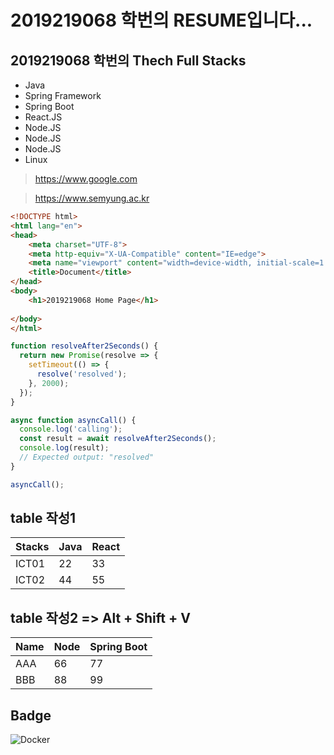 # 2019219068 학번의 RESUME입니다...

## 2019219068 학번의 Thech Full Stacks
- Java
- Spring Framework
- Spring Boot
- React.JS
- Node.JS
- Node.JS    
- Node.JS
- Linux

> https://www.google.com

> https://www.semyung.ac.kr

```html
<!DOCTYPE html>
<html lang="en">
<head>
    <meta charset="UTF-8">
    <meta http-equiv="X-UA-Compatible" content="IE=edge">
    <meta name="viewport" content="width=device-width, initial-scale=1.0">
    <title>Document</title>
</head>
<body>
    <h1>2019219068 Home Page</h1>
    
</body>
</html>

```

```javascript
function resolveAfter2Seconds() {
  return new Promise(resolve => {
    setTimeout(() => {
      resolve('resolved');
    }, 2000);
  });
}

async function asyncCall() {
  console.log('calling');
  const result = await resolveAfter2Seconds();
  console.log(result);
  // Expected output: "resolved"
}

asyncCall();

```

## table 작성1
| Stacks | Java | React |
| ------ | ---- | ----- |
| ICT01  | 22   | 33    |
| ICT02  | 44   | 55    |


## table 작성2 => Alt + Shift + V
| Name | Node | Spring Boot |
|------|------|-------------|
| AAA  | 66   | 77          |
| BBB  | 88   | 99          |


 ## Badge
 <img alt="Docker" src="https://img.shields.io/badge/Docker-007ACC?style=for-the-badge&logo=Docker&logoColor=white" />